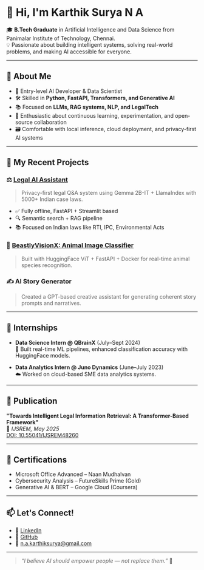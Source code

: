 # 👋 Hi, I'm Karthik Surya N A

🎓 **B.Tech Graduate** in Artificial Intelligence and Data Science from Panimalar Institute of Technology, Chennai.  
💡 Passionate about building intelligent systems, solving real-world problems, and making AI accessible for everyone.

---

## 🚀 About Me

- 🤖 Entry-level AI Developer & Data Scientist
- 🛠️ Skilled in **Python, FastAPI, Transformers, and Generative AI**
- 📚 Focused on **LLMs, RAG systems, NLP, and LegalTech**
- 🧠 Enthusiastic about continuous learning, experimentation, and open-source collaboration
- 🗃️ Comfortable with local inference, cloud deployment, and privacy-first AI systems

---

## 🔨 My Recent Projects

### ⚖️ [Legal AI Assistant](https://github.com/naKarthikSurya/Legal-AI-Model)
> Privacy-first legal Q&A system using Gemma 2B-IT + LlamaIndex with 5000+ Indian case laws.

- ✅ Fully offline, FastAPI + Streamlit based
- 🔍 Semantic search + RAG pipeline
- 📚 Focused on Indian laws like RTI, IPC, Environmental Acts

### 🐾 [BeastlyVisionX: Animal Image Classifier](https://github.com/naKarthikSurya/BeastlyVisionX-Animal-Image-Classifier)
> Built with HuggingFace ViT + FastAPI + Docker for real-time animal species recognition.

### ✍️ AI Story Generator
> Created a GPT-based creative assistant for generating coherent story prompts and narratives.

---

## 🧪 Internships

- **Data Science Intern @ QBrainX** (July–Sept 2024)  
  🔬 Built real-time ML pipelines, enhanced classification accuracy with HuggingFace models.

- **Data Analytics Intern @ Juno Dynamics** (June–July 2023)  
  ☁️ Worked on cloud-based SME data analytics systems.

---

## 📝 Publication

**"Towards Intelligent Legal Information Retrieval: A Transformer-Based Framework"**  
📄 *IJSREM, May 2025*  
[DOI: 10.55041/IJSREM48260](https://doi.org/10.55041/IJSREM48260)

---

## 📜 Certifications

- Microsoft Office Advanced – Naan Mudhalvan
- Cybersecurity Analysis – FutureSkills Prime (Gold)
- Generative AI & BERT – Google Cloud (Coursera)

---

## 📫 Let's Connect!

- 🔗 [LinkedIn](https://www.linkedin.com/in/karthiksurya-na)
- 💼 [GitHub](https://github.com/naKarthiksurya)
- 📧 n.a.karthiksurya@gmail.com

---

> *“I believe AI should empower people — not replace them.”* 🤝
